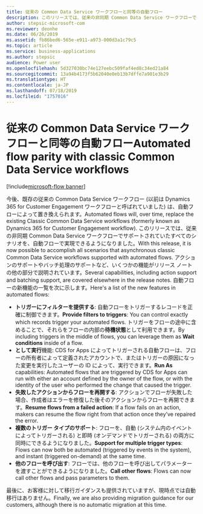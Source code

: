 ```yaml
---
title: 従来の Common Data Service ワークフローと同等の自動フロー
description: このリリースでは、従来の非同期 Common Data Service ワークフローでサポートされていたすべてのシナリオを、自動フローで実現できるようになりました。
author: stepsic-microsoft-com
ms.reviewer: deonhe
ms.date: 06/26/2019
ms.assetid: fb86bed6-565e-e911-a973-000d3a1c79c5
ms.topic: article
ms.service: business-applications
ms.author: stepsic
audience: Power user
ms.openlocfilehash: 5d327030bc74e127eebc509faf4ed8c34ed21a84
ms.sourcegitcommit: 13a94b4173f5b62040e0eb13b7dffe7a901e3b29
ms.translationtype: HT
ms.contentlocale: ja-JP
ms.lasthandoff: 07/18/2019
ms.locfileid: "1757016"
---
```

# <a name="automated-flow-parity-with-classic-common-data-service-workflows"></a><span data-ttu-id="5f754-103">従来の Common Data Service ワークフローと同等の自動フロー</span><span class="sxs-lookup"><span data-stu-id="5f754-103">Automated flow parity with classic Common Data Service workflows</span></span>

[!include[microsoft-flow banner](../includes/microsoft-flow.md)]

<span data-ttu-id="5f754-104">今後、既存の従来の Common Data Service ワークフロー (以前は Dynamics 365 for Customer Engagement ワークフローと呼ばれていました) は、自動フローによって置き換えられます。</span><span class="sxs-lookup"><span data-stu-id="5f754-104">Automated flows will, over time, replace the existing Classic Common Data Service workflows (formerly known as Dynamics 365 for Customer Engagement workflow).</span></span> <span data-ttu-id="5f754-105">このリリースでは、従来の非同期 Common Data Service ワークフローでサポートされていたすべてのシナリオを、自動フローで実現できるようになりました。</span><span class="sxs-lookup"><span data-stu-id="5f754-105">With this release, it is now possible to accomplish all scenarios that asynchronous classic Common Data Service workflows supported with automated flows.</span></span> <span data-ttu-id="5f754-106">アクションのサポートやバッチ処理のサポートなど、いくつかの機能がリリース ノートの他の部分で説明されています。</span><span class="sxs-lookup"><span data-stu-id="5f754-106">Several capabilities, including action support and batching support, are covered elsewhere in the release notes.</span></span> <span data-ttu-id="5f754-107">自動フローの新機能の一覧を次に示します。</span><span class="sxs-lookup"><span data-stu-id="5f754-107">Here's a list of the new features in automated flows:</span></span>

- <span data-ttu-id="5f754-108">**トリガーにフィルターを提供する**: 自動フローをトリガーするレコードを正確に制御できます。</span><span class="sxs-lookup"><span data-stu-id="5f754-108">**Provide filters to triggers**: You can control exactly which records trigger your automated flows.</span></span> <span data-ttu-id="5f754-109">トリガーをフローの途中に含めることで、それらをフローの内部の**待機状態**として利用できます。</span><span class="sxs-lookup"><span data-stu-id="5f754-109">By including triggers in the middle of flows, you can leverage them as **Wait conditions** inside of a flow.</span></span>
- <span data-ttu-id="5f754-110">**として実行**機能: CDS for Apps によってトリガーされる自動フローは、フローの所有者によって定義されたアカウントで、またはトリガーの原因になった変更を実行したユーザーの ID によって、実行できます。</span><span class="sxs-lookup"><span data-stu-id="5f754-110">**Run As** capabilities: Automated flows that are triggered by CDS for Apps can run with either an account defined by the owner of the flow, or with the identity of the user who performed the change that caused the trigger.</span></span>
- <span data-ttu-id="5f754-111">**失敗したアクションからフローを再開する**: アクションでフローが失敗した場合、作成者はエラーを修復した後そのアクションからフローを再開できます。</span><span class="sxs-lookup"><span data-stu-id="5f754-111">**Resume flows from a failed action**: If a flow fails on an action, makers can resume the flow right from that action once they’ve repaired the error.</span></span>
- <span data-ttu-id="5f754-112">**複数のトリガー タイプのサポート**: フローを、自動 (システム内のイベントによってトリガーされる) と即時 (オンデマンドでトリガーされる) の両方に同時にできるようになりました。</span><span class="sxs-lookup"><span data-stu-id="5f754-112">**Support for multiple trigger types**: Flows can now both be automated (triggered by events in the system), and instant (triggered on-demand) at the same time.</span></span>
- <span data-ttu-id="5f754-113">**他のフローを呼び出す**: フローでは、他のフローを呼び出してパラメーターを渡すことができるようになりました。</span><span class="sxs-lookup"><span data-stu-id="5f754-113">**Call other flows**: Flows can now call other flows and pass parameters to them.</span></span>

<span data-ttu-id="5f754-114">最後に、お客様に対して移行ガイダンスも提供されていますが、現時点では自動移行はありません。</span><span class="sxs-lookup"><span data-stu-id="5f754-114">Finally, we are also providing migration guidance for our customers, although there is no automatic migration at this time.</span></span>
